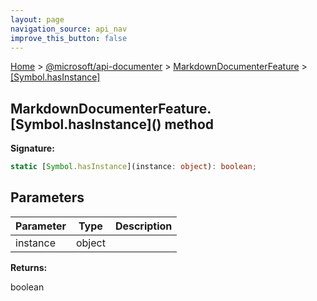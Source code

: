 ```yaml
---
layout: page
navigation_source: api_nav
improve_this_button: false
---
```



[Home](./index.md) &gt; [@microsoft/api-documenter](./api-documenter.md) &gt; [MarkdownDocumenterFeature](./api-documenter.markdowndocumenterfeature.md) &gt; [\[Symbol.hasInstance\]](./api-documenter.markdowndocumenterfeature._symbol.hasinstance_.md)

## MarkdownDocumenterFeature.\[Symbol.hasInstance\]() method

<b>Signature:</b>

```typescript
static [Symbol.hasInstance](instance: object): boolean;
```

## Parameters

|  Parameter | Type | Description |
|  --- | --- | --- |
|  instance | object |  |

<b>Returns:</b>

boolean
